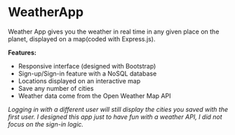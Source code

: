 # WeatherApp
Weather App gives you the weather in real time in any given place on the planet, displayed on a map(coded with Express.js).


**Features:**

- Responsive interface (designed with Bootstrap)
- Sign-up/Sign-in feature with a NoSQL database
- Locations displayed on an interactive map
- Save any number of cities
- Weather data come from the Open Weather Map API

_Logging in with a different user will still display the cities you saved with the first user. I designed this app just to have fun with a weather API, I did not focus on the sign-in logic._
